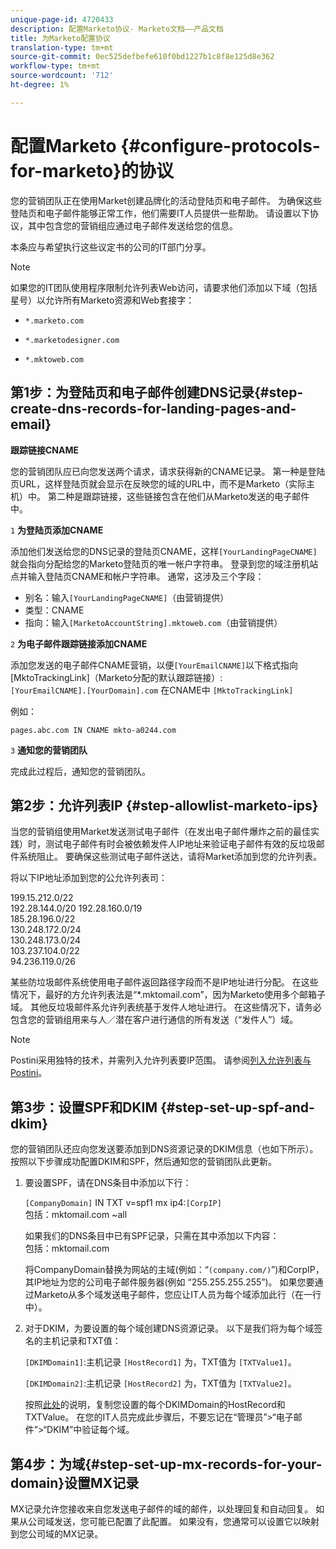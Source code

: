 ```yaml
---
unique-page-id: 4720433
description: 配置Marketo协议- Marketo文档——产品文档
title: 为Marketo配置协议
translation-type: tm+mt
source-git-commit: 0ec525defbefe610f0bd1227b1c8f8e125d8e362
workflow-type: tm+mt
source-wordcount: '712'
ht-degree: 1%

---
```



# 配置Marketo {#configure-protocols-for-marketo}的协议

您的营销团队正在使用Market创建品牌化的活动登陆页和电子邮件。 为确保这些登陆页和电子邮件能够正常工作，他们需要IT人员提供一些帮助。 请设置以下协议，其中包含您的营销组应通过电子邮件发送给您的信息。

本条应与希望执行这些议定书的公司的IT部门分享。

>[!NOTE]
>
>如果您的IT团队使用程序限制允许列表Web访问，请要求他们添加以下域（包括星号）以允许所有Marketo资源和Web套接字：

* `*.marketo.com`

* `*.marketodesigner.com`

* `*.mktoweb.com`

## 第1步：为登陆页和电子邮件创建DNS记录{#step-create-dns-records-for-landing-pages-and-email}

**跟踪链接CNAME**

您的营销团队应已向您发送两个请求，请求获得新的CNAME记录。 第一种是登陆页URL，这样登陆页就会显示在反映您的域的URL中，而不是Marketo（实际主机）中。 第二种是跟踪链接，这些链接包含在他们从Marketo发送的电子邮件中。

`1` **为登陆页添加CNAME**

添加他们发送给您的DNS记录的登陆页CNAME，这样`[YourLandingPageCNAME]`就会指向分配给您的Marketo登陆页的唯一帐户字符串。 登录到您的域注册机站点并输入登陆页CNAME和帐户字符串。 通常，这涉及三个字段：

* 别名：输入`[YourLandingPageCNAME]`（由营销提供）
* 类型：CNAME
* 指向：输入`[MarketoAccountString].mktoweb.com`（由营销提供）

`2` **为电子邮件跟踪链接添加CNAME**

添加您发送的电子邮件CNAME营销，以便`[YourEmailCNAME]`以下格式指向[MktoTrackingLink]（Marketo分配的默认跟踪链接）:\
`[YourEmailCNAME].[YourDomain].com` 在CNAME中  `[MktoTrackingLink]`

例如：

`pages.abc.com IN CNAME mkto-a0244.com`

`3` **通知您的营销团队**

完成此过程后，通知您的营销团队。

## 第2步：允许列表IP {#step-allowlist-marketo-ips}

当您的营销组使用Market发送测试电子邮件（在发出电子邮件爆炸之前的最佳实践）时，测试电子邮件有时会被依赖发件人IP地址来验证电子邮件有效的反垃圾邮件系统阻止。 要确保这些测试电子邮件送达，请将Market添加到您的允许列表。

将以下IP地址添加到您的公允许列表司：

199.15.212.0/22\
192.28.144.0/20
192.28.160.0/19\
185.28.196.0/22\
130.248.172.0/24\
130.248.173.0/24\
103.237.104.0/22\
94.236.119.0/26

某些防垃圾邮件系统使用电子邮件返回路径字段而不是IP地址进行分配。 在这些情况下，最好的方允许列表法是“*.mktomail.com”，因为Marketo使用多个邮箱子域。 其他反垃圾邮件系允许列表统基于发件人地址进行。 在这些情况下，请务必包含您的营销组用来与人／潜在客户进行通信的所有发送（“发件人”）域。

>[!NOTE]
>
>Postini采用独特的技术，并需列入允许列表要IP范围。 请参阅[列入允许列表与Postini](https://nation.marketo.com/docs/DOC-1066)。

## 第3步：设置SPF和DKIM {#step-set-up-spf-and-dkim}

您的营销团队还应向您发送要添加到DNS资源记录的DKIM信息（也如下所示）。 按照以下步骤成功配置DKIM和SPF，然后通知您的营销团队此更新。

1. 要设置SPF，请在DNS条目中添加以下行：

   `[CompanyDomain]` IN TXT v=spf1 mx ip4:`[CorpIP]`\
   包括：mktomail.com ~all

   如果我们的DNS条目中已有SPF记录，只需在其中添加以下内容：\
   包括：mktomail.com

   将CompanyDomain替换为网站的主域(例如：“`(company.com/)`”)和CorpIP，其IP地址为您的公司电子邮件服务器(例如 “255.255.255.255”)。 如果您要通过Marketo从多个域发送电子邮件，您应让IT人员为每个域添加此行（在一行中）。

1. 对于DKIM，为要设置的每个域创建DNS资源记录。 以下是我们将为每个域签名的主机记录和TXT值：

   `[DKIMDomain1]`:主机记录 `[HostRecord1]` 为，TXT值为 `[TXTValue1]`。

   `[DKIMDomain2]`:主机记录 `[HostRecord2]` 为，TXT值为 `[TXTValue2]`。

   按照[此处](/help/marketo/product-docs/email-marketing/deliverability/set-up-a-custom-dkim-signature.md)的说明，复制您设置的每个DKIMDomain的HostRecord和TXTValue。 在您的IT人员完成此步骤后，不要忘记在“管理员”>“电子邮件”>“DKIM”中验证每个域。

## 第4步：为域{#step-set-up-mx-records-for-your-domain}设置MX记录

MX记录允许您接收来自您发送电子邮件的域的邮件，以处理回复和自动回复。 如果从公司域发送，您可能已配置了此配置。 如果没有，您通常可以设置它以映射到您公司域的MX记录。
